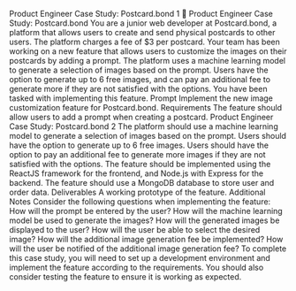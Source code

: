 Product Engineer Case Study: Postcard.bond 1
🎴
Product Engineer Case Study:
Postcard.bond
You are a junior web developer at Postcard.bond, a platform that allows users to create
and send physical postcards to other users. The platform charges a fee of $3 per
postcard.
Your team has been working on a new feature that allows users to customize the
images on their postcards by adding a prompt. The platform uses a machine learning
model to generate a selection of images based on the prompt. Users have the option to
generate up to 6 free images, and can pay an additional fee to generate more if they are
not satisfied with the options.
You have been tasked with implementing this feature.
Prompt
Implement the new image customization feature for Postcard.bond.
Requirements
The feature should allow users to add a prompt when creating a postcard.
Product Engineer Case Study: Postcard.bond 2
The platform should use a machine learning model to generate a selection of
images based on the prompt.
Users should have the option to generate up to 6 free images.
Users should have the option to pay an additional fee to generate more images if
they are not satisfied with the options.
The feature should be implemented using the ReactJS framework for the frontend,
and Node.js with Express for the backend.
The feature should use a MongoDB database to store user and order data.
Deliverables
A working prototype of the feature.
Additional Notes
Consider the following questions when implementing the feature:
How will the prompt be entered by the user?
How will the machine learning model be used to generate the images?
How will the generated images be displayed to the user?
How will the user be able to select the desired image?
How will the additional image generation fee be implemented?
How will the user be notified of the additional image generation fee?
To complete this case study, you will need to set up a development environment and
implement the feature according to the requirements. You should also consider testing
the feature to ensure it is working as expected.
